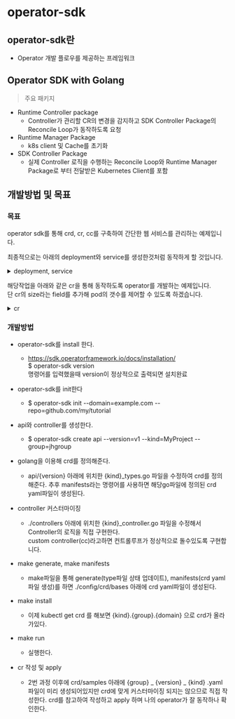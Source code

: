 # operator-sdk
## operator-sdk란
- Operator 개발 플로우를 제공하는 프레임워크

## Operator SDK with Golang
> 주요 패키지
- Runtime Controller package
    - Controller가 관리할 CR의 변경을 감지하고 SDK Controller Package의 Reconcile Loop가 동작하도록 요청
- Runtime Manager Package
    - k8s client 및 Cache를 초기화
- SDK Controller Package
    - 실제 Controller 로직을 수행하는 Reconcile Loop와 Runtime Manager Package로 부터 전달받은 Kubernetes Client를 포함

## 개발방법 및 목표

### 목표
operator sdk를 통해 crd, cr, cc를 구축하여
간단한 웹 서비스를 관리하는 예제입니다.

최종적으로는 아래의 deployment와 service를 생성한것처럼 동작하게 할 것입니다.
<details><summary>deployment, service</summary>
<p>

```yml
apiVersion: apps/v1
kind: Deployment
metadata:
  name: echoservice-dp
  namespace: jh
spec:
  selector:
    matchLabels:
      app: echoservice
  template:
    metadata:
      labels:
        app: echoservice
    spec:
      containers:
        - name: echoservice
          image: repo.iris.tools/test/echoproject:4
```

```yml
apiVersion: v1
kind: Service
metadata:
  name: echoservice-np
  namespace: jh
spec:
  type: NodePort
  ports:
    - port: 8375 
      protocol: TCP 
      targetPort: 8395 
      nodePort: 30012 
  selector: 
    app: echoservice
```

```bash
kubectl apply -f echoservice-dp.yaml
kubectl apply -f echoservice-np.yaml
# 미니큐브로 클러스터를 구축해놓은 경우 아래의 명령어로 접근이 가능합니다.
minikube service echoservice-np
```
</p>
</details>

해당작업을 아래와 같은 cr을 통해 동작하도록 operator를 개발하는 예제입니다.  
단 cr의 size라는 field를 추가해 pod의 갯수를 제어할 수 있도록 하겠습니다.

<details><summary>cr</summary>
<p>

```yml
apiVersion: mygroup.example.com/v1
kind: Hello
metadata:
  name: hello-sample
  namespace: default
spec:
  size: 3
```

</p>
</details>

### 개발방법

- operator-sdk를 install 한다.   
    - https://sdk.operatorframework.io/docs/installation/  
$ operator-sdk version  
명령어를 입력했을때 version이 정상적으로 출력되면 설치완료 

- operator-sdk를 init한다 
    - $ operator-sdk init --domain=example.com --repo=github.com/my/tutorial  

- api와 controller를 생성한다.  
    - $ operator-sdk create api --version=v1 --kind=MyProject --group=jhgroup  
- golang을 이용해 crd를 정의해준다.  
    - api/{version} 아래에 위치한 {kind}_types.go 파일을 수정하여 crd를 정의해준다.
추후 manifests라는 명령어를 사용하면 해당go파일에 정의된 crd yaml파일이 생성된다. 
- controller 커스터마이징  
    - ./controllers 아래에 위치한 {kind}_controller.go 파일을 수정해서 Controller의 로직을 직접 구현한다.  
 custom controller(cc)라고하면 컨트롤루프가 정상적으로 돌수있도록 구현합니다.
- make generate, make manifests  
    - make파일을 통해 generate(type파일 상태 업데이트), manifests(crd yaml파일 생성)를 하면 ./config/crd/bases 아래에 crd yaml파일이 생성된다.
- make install  
    - 이제 kubectl get crd 를 해보면 {kind}.{group}.{domain} 으로 crd가 올라가있다.
- make run
    - 실행한다.

- cr 작성 및 apply  
    - 2번 과정 이후에 crd/samples 아래에 {group} _ {version} _ {kind} .yaml 파일이 미리 생성되어있지만
crd에 맞게 커스터마이징 되지는 않으므로 직접 작성한다.
crd를 참고하여 작성하고 apply 하며 나의 operator가 잘 동작하나 확인한다.
